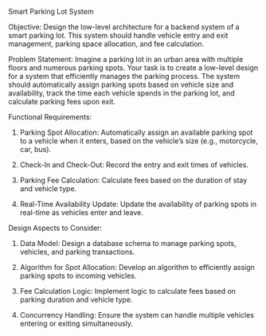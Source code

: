 Smart Parking Lot System

Objective:
Design the low-level architecture for a backend system of a smart parking lot. This system should handle vehicle entry and exit management, parking space allocation, and fee calculation.

Problem Statement:
Imagine a parking lot in an urban area with multiple floors and numerous parking spots. Your task is to create a low-level design for a system that efficiently manages the parking process. The system should automatically assign parking spots based on vehicle size and availability, track the time each vehicle spends in the parking lot, and calculate parking fees upon exit.

Functional Requirements:

  1. Parking Spot Allocation: Automatically assign an available parking spot to a vehicle when it enters, based on the vehicle’s size (e.g., motorcycle, car, bus).

  2. Check-In and Check-Out: Record the entry and exit times of vehicles.

  3. Parking Fee Calculation: Calculate fees based on the duration of stay and vehicle type.

  4. Real-Time Availability Update: Update the availability of parking spots in real-time as vehicles enter and leave.


Design Aspects to Consider:

  1. Data Model: Design a database schema to manage parking spots, vehicles, and parking transactions.

  2. Algorithm for Spot Allocation: Develop an algorithm to efficiently assign parking spots to incoming vehicles.

  3. Fee Calculation Logic: Implement logic to calculate fees based on parking duration and vehicle type.

  4. Concurrency Handling: Ensure the system can handle multiple vehicles entering or exiting simultaneously.